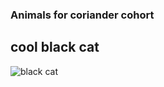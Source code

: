 ### Animals for coriander cohort

## cool black cat

![black cat](https://media-be.chewy.com/wp-content/uploads/2016/09/01160419/black-cat-1.jpg)
